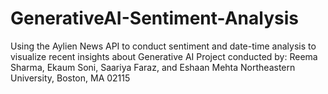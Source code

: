 # GenerativeAI-Sentiment-Analysis
Using the Aylien News API to conduct sentiment and date-time analysis to visualize recent insights about Generative AI
Project conducted by: Reema Sharma, Ekaum Soni, Saariya Faraz, and Eshaan Mehta
Northeastern University, Boston, MA 02115
